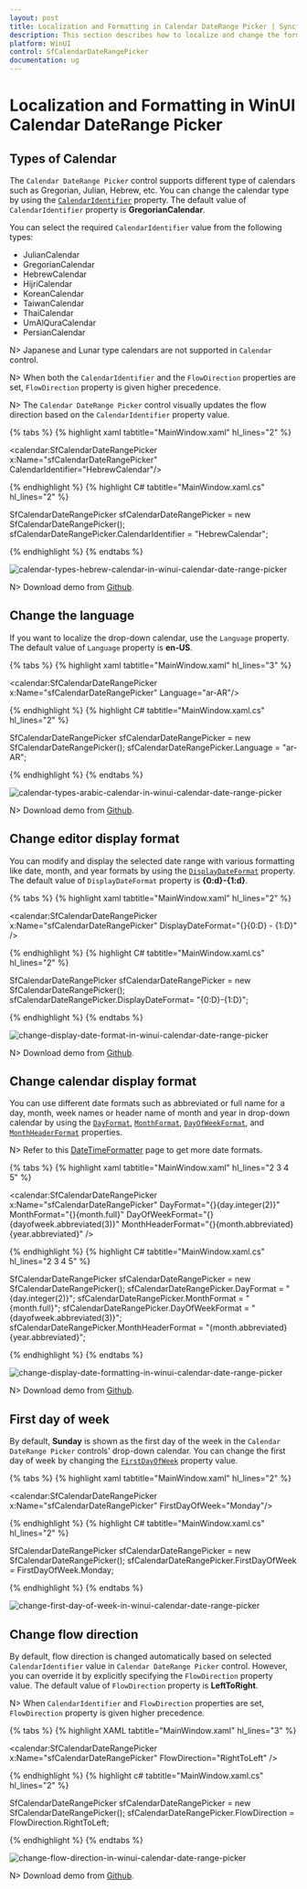 ```yaml
---
layout: post
title: Localization and Formatting in Calendar DateRange Picker | Syncfusion
description: This section describes how to localize and change the formats in drop-down calendar of Calendar DateRange Picker (SfCalendarDateRangePicker) control.
platform: WinUI
control: SfCalendarDateRangePicker
documentation: ug
---
```


# Localization and Formatting in WinUI Calendar DateRange Picker

## Types of Calendar

The `Calendar DateRange Picker` control supports different type of calendars such as Gregorian, Julian, Hebrew, etc. You can change the calendar type by using the [`CalendarIdentifier`](https://help.syncfusion.com/cr/winui/Syncfusion.UI.Xaml.Calendar.SfCalendarDateRangePicker.html#Syncfusion_UI_Xaml_Calendar_SfCalendarDateRangePicker_CalendarIdentifier) property. The default value of `CalendarIdentifier` property is **GregorianCalendar**.

You can select the required `CalendarIdentifier` value from the following types:
 * JulianCalendar
 * GregorianCalendar
 * HebrewCalendar
 * HijriCalendar
 * KoreanCalendar
 * TaiwanCalendar
 * ThaiCalendar
 * UmAlQuraCalendar
 * PersianCalendar

N> Japanese and Lunar type calendars are not supported in `Calendar` control.

N> When both the `CalendarIdentifier` and the `FlowDirection` properties are set, `FlowDirection` property is given higher precedence.

N> The `Calendar DateRange Picker` control visually updates the flow direction based on the `CalendarIdentifier` property value.

{% tabs %}
{% highlight xaml tabtitle="MainWindow.xaml" hl_lines="2" %}

<calendar:SfCalendarDateRangePicker x:Name="sfCalendarDateRangePicker"
                                    CalendarIdentifier="HebrewCalendar"/>

{% endhighlight %}
{% highlight C# tabtitle="MainWindow.xaml.cs" hl_lines="2" %}

SfCalendarDateRangePicker sfCalendarDateRangePicker = new SfCalendarDateRangePicker();
sfCalendarDateRangePicker.CalendarIdentifier = "HebrewCalendar";

{% endhighlight %}
{% endtabs %}

![calendar-types-hebrew-calendar-in-winui-calendar-date-range-picker](Images/getting-started/calendar-types-hebrew-calendar-in-winui-calendar-date-range-picker.png)

N> Download demo from [Github](https://github.com/SyncfusionExamples/syncfusion-winui-tools-calendar-daterange-picker-examples/tree/main/Samples/Formatting).

## Change the language

If you want to localize the drop-down calendar, use the `Language` property. The default value of `Language` property is **en-US**.

{% tabs %}
{% highlight xaml tabtitle="MainWindow.xaml" hl_lines="3" %}

<calendar:SfCalendarDateRangePicker 
                               x:Name="sfCalendarDateRangePicker"
                               Language="ar-AR"/>

{% endhighlight %}
{% highlight C# tabtitle="MainWindow.xaml.cs" hl_lines="2" %}

SfCalendarDateRangePicker sfCalendarDateRangePicker = new SfCalendarDateRangePicker();
sfCalendarDateRangePicker.Language = "ar-AR";

{% endhighlight %}
{% endtabs %}

![calendar-types-arabic-calendar-in-winui-calendar-date-range-picker](Images/getting-started/calendar-types-arabic-calendar-in-winui-calendar-date-range-picker.png)

N> Download demo from [Github](https://github.com/SyncfusionExamples/syncfusion-winui-tools-calendar-daterange-picker-examples/tree/main/Samples/Formatting).

## Change editor display format

You can modify and display the selected date range with various formatting like date, month, and year formats by using the [`DisplayDateFormat`](https://help.syncfusion.com/cr/winui/Syncfusion.UI.Xaml.Calendar.SfCalendarDateRangePicker.html#Syncfusion_UI_Xaml_Calendar_SfCalendarDateRangePicker_DisplayDateFormat) property. The default value of `DisplayDateFormat` property is **{0:d}-{1:d}**.

{% tabs %}
{% highlight xaml tabtitle="MainWindow.xaml" hl_lines="2" %}

<calendar:SfCalendarDateRangePicker x:Name="sfCalendarDateRangePicker" 
                                    DisplayDateFormat="{}{0:D} - {1:D}" />
   
{% endhighlight  %}
{% highlight C# tabtitle="MainWindow.xaml.cs" hl_lines="2" %}

SfCalendarDateRangePicker sfCalendarDateRangePicker = new SfCalendarDateRangePicker();
sfCalendarDateRangePicker.DisplayDateFormat= "{0:D}-{1:D}";

{% endhighlight  %}
{% endtabs %}

![change-display-date-format-in-winui-calendar-date-range-picker](Images/getting-started/change-display-date-format-in-winui-calendar-date-range-picker.png)

N> Download demo from [Github](https://github.com/SyncfusionExamples/syncfusion-winui-tools-calendar-daterange-picker-examples/tree/main/Samples/Formatting).

## Change calendar display format

You can use different date formats such as abbreviated or full name for a day, month, week names or header name of month and year in drop-down calendar by using the [`DayFormat`](https://help.syncfusion.com/cr/winui/Syncfusion.UI.Xaml.Calendar.SfCalendarDateRangePicker.html#Syncfusion_UI_Xaml_Calendar_SfCalendarDateRangePicker_DayFormat), [`MonthFormat`](https://help.syncfusion.com/cr/winui/Syncfusion.UI.Xaml.Calendar.SfCalendarDateRangePicker.html#Syncfusion_UI_Xaml_Calendar_SfCalendarDateRangePicker_MonthFormat), [`DayOfWeekFormat`](https://help.syncfusion.com/cr/winui/Syncfusion.UI.Xaml.Calendar.SfCalendarDateRangePicker.html#Syncfusion_UI_Xaml_Calendar_SfCalendarDateRangePicker_DayOfWeekFormat), and [`MonthHeaderFormat`](https://help.syncfusion.com/cr/winui/Syncfusion.UI.Xaml.Calendar.SfCalendarDateRangePicker.html#Syncfusion_UI_Xaml_Calendar_SfCalendarDateRangePicker_MonthHeaderFormat) properties.

N> Refer to this [DateTimeFormatter](https://learn.microsoft.com/en-us/uwp/api/windows.globalization.datetimeformatting.datetimeformatter?view=winrt-19041) page to get more date formats.

{% tabs %}
{% highlight xaml tabtitle="MainWindow.xaml" hl_lines="2 3 4 5" %}

<calendar:SfCalendarDateRangePicker x:Name="sfCalendarDateRangePicker" 
                                    DayFormat="{}{day.integer(2)}"
                                    MonthFormat="{}{month.full}"
                                    DayOfWeekFormat="{}{dayofweek.abbreviated(3)}"
                                    MonthHeaderFormat="{}{month.abbreviated} {year.abbreviated}‎"
                                    />

{% endhighlight %}
{% highlight C# tabtitle="MainWindow.xaml.cs" hl_lines="2 3 4 5" %}

SfCalendarDateRangePicker sfCalendarDateRangePicker = new SfCalendarDateRangePicker();
sfCalendarDateRangePicker.DayFormat = "{day.integer(2)}";
sfCalendarDateRangePicker.MonthFormat = "{month.full}";
sfCalendarDateRangePicker.DayOfWeekFormat = "{dayofweek.abbreviated(3)}";
sfCalendarDateRangePicker.MonthHeaderFormat = "{month.abbreviated} {year.abbreviated}‎";

{% endhighlight %}
{% endtabs %}

![change-display-date-formatting-in-winui-calendar-date-range-picker](Images/getting-started/change-display-date-formatting-in-winui-calendar-date-range-picker.gif)

N> Download demo from [Github](https://github.com/SyncfusionExamples/syncfusion-winui-tools-calendar-daterange-picker-examples/tree/main/Samples/Formatting).

## First day of week

By default, **Sunday** is shown as the first day of the week in the `Calendar DateRange Picker` controls' drop-down calendar. You can change the first day of week by changing the [`FirstDayOfWeek`](https://help.syncfusion.com/cr/winui/Syncfusion.UI.Xaml.Calendar.SfCalendarDateRangePicker.html#Syncfusion_UI_Xaml_Calendar_SfCalendarDateRangePicker_FirstDayOfWeek) property value. 

{% tabs %}
{% highlight xaml tabtitle="MainWindow.xaml" hl_lines="2" %}

<calendar:SfCalendarDateRangePicker x:Name="sfCalendarDateRangePicker" 
                                    FirstDayOfWeek="Monday"/>

{% endhighlight %}
{% highlight C# tabtitle="MainWindow.xaml.cs" hl_lines="2" %}

SfCalendarDateRangePicker sfCalendarDateRangePicker = new SfCalendarDateRangePicker();
sfCalendarDateRangePicker.FirstDayOfWeek = FirstDayOfWeek.Monday;

{% endhighlight %}
{% endtabs %}

![change-first-day-of-week-in-winui-calendar-date-range-picker](Images/drop-down-calendar/change-first-day-of-week-in-winui-calendar-date-range-picker.png)

## Change flow direction

By default, flow direction is changed automatically based on selected `CalendarIdentifier` value in `Calendar DateRange Picker` control. However, you can override it by explicitly specifying the `FlowDirection` property value. The default value of `FlowDirection` property is **LeftToRight**.

N> When `CalendarIdentifier` and `FlowDirection` properties are set, `FlowDirection` property is given higher precedence.

{% tabs %}
{% highlight XAML tabtitle="MainWindow.xaml" hl_lines="3" %}

<calendar:SfCalendarDateRangePicker 
                               x:Name="sfCalendarDateRangePicker"
                               FlowDirection="RightToLeft" />

{% endhighlight %}
{% highlight c# tabtitle="MainWindow.xaml.cs" hl_lines="2" %}

SfCalendarDateRangePicker sfCalendarDateRangePicker = new SfCalendarDateRangePicker();
sfCalendarDateRangePicker.FlowDirection = FlowDirection.RightToLeft;

{% endhighlight %}
{% endtabs %}

![change-flow-direction-in-winui-calendar-date-range-picker](Images/drop-down-calendar/change-flow-direction-in-winui-calendar-date-range-picker.png)

N> Download demo from [Github](https://github.com/SyncfusionExamples/syncfusion-winui-tools-calendar-daterange-picker-examples/tree/main/Samples/Formatting).
